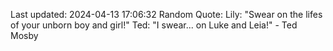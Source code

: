 Last updated: 2024-04-13 17:06:32
Random Quote: Lily: "Swear on the lifes of your unborn boy and girl!"
Ted: "I swear... on Luke and Leia!" - Ted Mosby